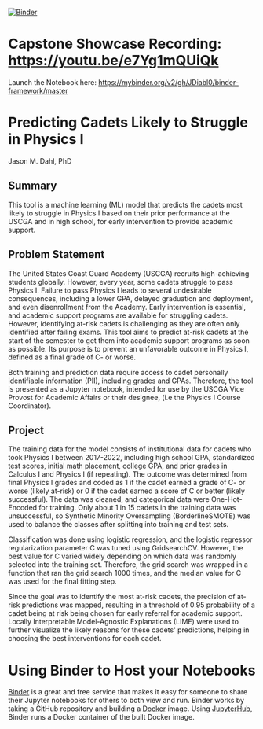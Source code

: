 [![Binder](https://mybinder.org/badge_logo.svg)](https://mybinder.org/v2/gh/JDiabl0/binder-framework/master)

# Capstone Showcase Recording:  https://youtu.be/e7Yg1mQUiQk

Launch the Notebook here: https://mybinder.org/v2/gh/JDiabl0/binder-framework/master

# Predicting Cadets Likely to Struggle in Physics I
Jason M. Dahl, PhD

## Summary
This tool is a machine learning (ML) model that predicts the cadets most likely to struggle in Physics I based on their prior performance at the USCGA and in high school, for early intervention to provide academic support. 

## Problem Statement

The United States Coast Guard Academy (USCGA) recruits high-achieving students globally. However, every year, some cadets struggle to pass Physics I. Failure to pass
Physics I leads to several undesirable consequences, including a lower GPA, delayed graduation and deployment, and even disenrollment from the Academy. Early
intervention is essential, and academic support programs are available for struggling cadets. However, identifying at-risk cadets is challenging as they are often only
identified after failing exams. This tool aims to predict at-risk cadets at the start of the semester to get them into academic support programs as soon as possible.
Its purpose is to prevent an unfavorable outcome in Physics I, defined as a final grade of C- or worse.

Both training and prediction data require access to cadet personally identifiable information (PII), including grades and GPAs. Therefore, the tool is presented as a
Jupyter notebook, intended for use by the USCGA Vice Provost for Academic Affairs or their designee, (i.e the Physics I Course Coordinator).

## Project

The training data for the model consists of institutional data for cadets who took Physics I between 2017-2022, including high school GPA, standardized test scores,
initial math placement, college GPA, and prior grades in Calculus I and Physics I (if repeating). The outcome was determined from final Physics I grades and coded as 
1 if the cadet earned a grade of C- or worse (likely at-risk) or 0 if the cadet earned a score of C or better (likely successful). The data was cleaned, and
categorical data were One-Hot-Encoded for training. Only about 1 in 15 cadets in the training data was unsuccessful, so Synthetic Minority Oversampling
(BorderlineSMOTE) was used to balance the classes after splitting into training and test sets.

Classification was done using logistic regression, and the logistic regressor regularization parameter C was tuned using GridsearchCV. However, the best value for C
varied widely depending on which data was randomly selected into the training set. Therefore, the grid search was wrapped in a function that ran the grid search 1000
times, and the median value for C was used for the final fitting step.

Since the goal was to identify the most at-risk cadets, the precision of at-risk predictions was mapped, resulting in a threshold of 0.95 probability of a cadet 
being at risk being chosen for early referral for academic support. Locally Interpretable Model-Agnostic Explanations (LIME) were used to further visualize the 
likely reasons for these cadets' predictions, helping in choosing the best interventions for each cadet.





# Using Binder to Host your Notebooks
[Binder](https://mybinder.org) is a great and free service that makes it easy for someone to share their Jupyter notebooks for others to both view and run. Binder works by taking a GitHub repository and building a [Docker](https://www.docker.com) image. Using [JupyterHub](https://jupyterhub.readthedocs.io/en/latest/), Binder runs a Docker container of the built Docker image.
